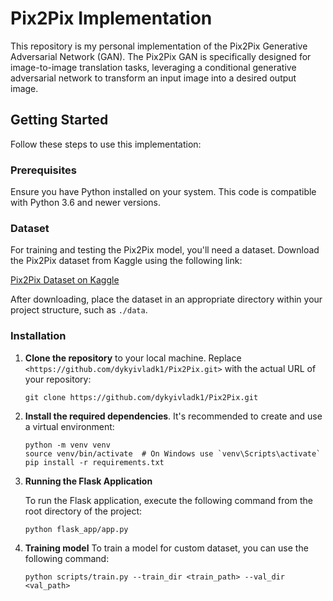# Pix2Pix Implementation

This repository is my personal implementation of the Pix2Pix Generative Adversarial Network (GAN). The Pix2Pix GAN is specifically designed for image-to-image translation tasks, leveraging a conditional generative adversarial network to transform an input image into a desired output image.

## Getting Started

Follow these steps to use this implementation:

### Prerequisites

Ensure you have Python installed on your system. This code is compatible with Python 3.6 and newer versions.

### Dataset

For training and testing the Pix2Pix model, you'll need a dataset. Download the Pix2Pix dataset from Kaggle using the following link:

[Pix2Pix Dataset on Kaggle](https://www.kaggle.com/datasets/vikramtiwari/pix2pix-dataset)

After downloading, place the dataset in an appropriate directory within your project structure, such as `./data`.

### Installation

1. **Clone the repository** to your local machine. Replace `<https://github.com/dykyivladk1/Pix2Pix.git>` with the actual URL of your repository:

    ```
    git clone https://github.com/dykyivladk1/Pix2Pix.git
    ```


2. **Install the required dependencies**. It's recommended to create and use a virtual environment:

    ```
    python -m venv venv
    source venv/bin/activate  # On Windows use `venv\Scripts\activate`
    pip install -r requirements.txt
    ```

3. **Running the Flask Application**

    To run the Flask application, execute the following command from the root directory of the project:

    ```
    python flask_app/app.py
    ```
4. **Training model**
   To train a model for custom dataset, you can use the following command:
   ```
   python scripts/train.py --train_dir <train_path> --val_dir <val_path>
   ```
